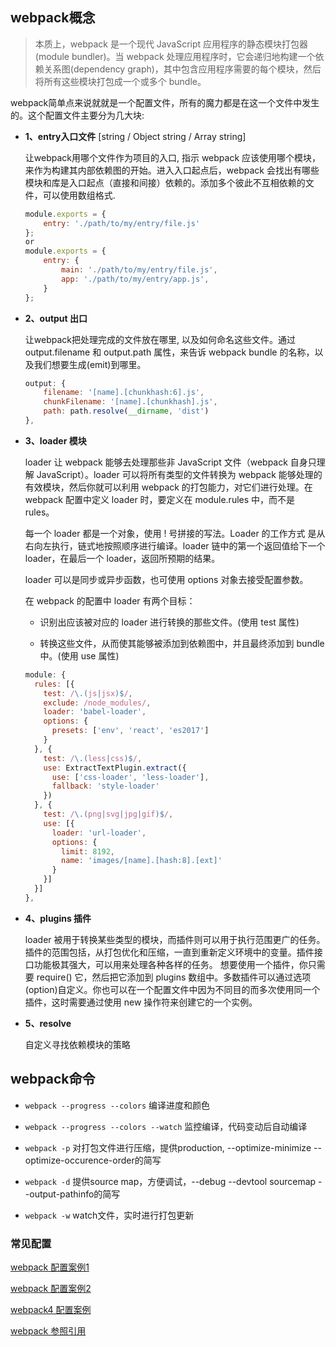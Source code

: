 ## webpack概念

> 本质上，webpack 是一个现代 JavaScript 应用程序的静态模块打包器(module bundler)。当 webpack 处理应用程序时，它会递归地构建一个依赖关系图(dependency graph)，其中包含应用程序需要的每个模块，然后将所有这些模块打包成一个或多个 bundle。

webpack简单点来说就就是一个配置文件，所有的魔力都是在这一个文件中发生的。这个配置文件主要分为几大块:  

* **1、entry入口文件** [string / Object string / Array string]

  让webpack用哪个文件作为项目的入口, 指示 webpack 应该使用哪个模块，来作为构建其内部依赖图的开始。进入入口起点后，webpack 会找出有哪些模块和库是入口起点（直接和间接）依赖的。添加多个彼此不互相依赖的文件，可以使用数组格式.
  ```js
  module.exports = {
      entry: './path/to/my/entry/file.js'
  };
  or
  module.exports = {
      entry: {
          main: './path/to/my/entry/file.js',
          app: './path/to/my/entry/app.js',
      }
  };
  ```

* **2、output 出口**    

  让webpack把处理完成的文件放在哪里, 以及如何命名这些文件。通过 output.filename 和 output.path 属性，来告诉 webpack bundle 的名称，以及我们想要生成(emit)到哪里。

  ```js
  output: {
      filename: '[name].[chunkhash:6].js',
      chunkFilename: '[name].[chunkhash].js',
      path: path.resolve(__dirname, 'dist')
  },
  ```

* **3、loader 模块**     

  loader 让 webpack 能够去处理那些非 JavaScript 文件（webpack 自身只理解 JavaScript）。loader 可以将所有类型的文件转换为 webpack 能够处理的有效模块，然后你就可以利用 webpack 的打包能力，对它们进行处理。在 webpack 配置中定义 loader 时，要定义在 module.rules 中，而不是 rules。

  每一个 loader 都是一个对象，使用 ! 号拼接的写法。Loader 的工作方式 是从右向左执行，链式地按照顺序进行编译。loader 链中的第一个返回值给下一个 loader，在最后一个 loader，返回所预期的结果。

  loader 可以是同步或异步函数，也可使用 options 对象去接受配置参数。

  在 webpack 的配置中 loader 有两个目标：

  - 识别出应该被对应的 loader 进行转换的那些文件。(使用 test 属性)

  - 转换这些文件，从而使其能够被添加到依赖图中，并且最终添加到 bundle 中。(使用 use 属性)

  ```js
  module: {
    rules: [{
      test: /\.(js|jsx)$/,
      exclude: /node_modules/,
      loader: 'babel-loader',
      options: {
        presets: ['env', 'react', 'es2017']
      }
    }, {
      test: /\.(less|css)$/,
      use: ExtractTextPlugin.extract({
        use: ['css-loader', 'less-loader'],
        fallback: 'style-loader'
      })
    }, {
      test: /\.(png|svg|jpg|gif)$/,
      use: [{
        loader: 'url-loader',
        options: {
          limit: 8192,
          name: 'images/[name].[hash:8].[ext]'
        }
      }]
    }]
  },
  ```

* **4、plugins 插件**     

  loader 被用于转换某些类型的模块，而插件则可以用于执行范围更广的任务。插件的范围包括，从打包优化和压缩，一直到重新定义环境中的变量。插件接口功能极其强大，可以用来处理各种各样的任务。
  想要使用一个插件，你只需要 require() 它，然后把它添加到 plugins 数组中。多数插件可以通过选项(option)自定义。你也可以在一个配置文件中因为不同目的而多次使用同一个插件，这时需要通过使用 new 操作符来创建它的一个实例。

* **5、resolve**

  自定义寻找依赖模块的策略

## webpack命令

* `webpack --progress --colors`   编译进度和颜色

* `webpack --progress --colors --watch`   监控编译，代码变动后自动编译

* `webpack -p`  对打包文件进行压缩，提供production, --optimize-minimize --optimize-occurence-order的简写

* `webpack -d`  提供source map，方便调试，--debug --devtool sourcemap --output-pathinfo的简写

* `webpack -w`  watch文件，实时进行打包更新


### 常见配置

[webpack 配置案例1](./example/webpack.config)

[webpack 配置案例2](./example/standard-config)

[webpack4 配置案例](./example/webpack4.config)

[webpack 参照引用](https://doc.webpack-china.org/concepts/)